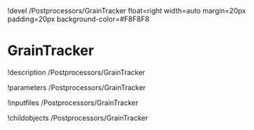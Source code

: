 <!-- MOOSE Object Documentation Stub: Remove this when content is added. -->!devel /Postprocessors/GrainTracker float=right width=auto margin=20px padding=20px background-color=#F8F8F8


# GrainTracker
!description /Postprocessors/GrainTracker

!parameters /Postprocessors/GrainTracker

!inputfiles /Postprocessors/GrainTracker

!childobjects /Postprocessors/GrainTracker
